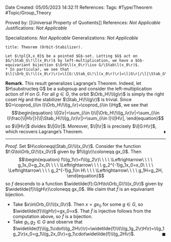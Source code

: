 <div class="top Space"></div>

Date Created: 05/05/2023 14:32:11
References:
Tags: #Type/Theorem #Topic/Group_Theory

Proved by: [[Universal Property of Quotients]]
References: <i>Not Applicable</i>
Justifications: <i>Not Applicable</i>

Specializations: <i>Not Applicable</i>
Generalizations: <i>Not Applicable</i>

``` ad-Theorem
title: Theorem (Orbit-Stabilizer).

Let $\tpl{X,x_0}$ be a pointed $G$-set. Letting $G$ act on $G/\Stab_G\!\l(x_0\r)$ by left-multiplication, we have a $G$-equivariant bijection $\Orb\l(x_0\r)\iso G/\Stab\l(x_0\r)$.
* In particular, we see that $\l|\Orb_G\!\l(x_0\r)\r|=\l[G:\Stab_G\!\l(x_0\r)\r]=\l|G\r|/\l|\Stab_G\!\l(x_0\r)\r|$.

```

<b>Remark.</b> This result generalizes Lagrange’s Theorem. Indeed, let $H\substructeq G$ be a subgroup and consider the left-multiplication action of $H$ on $G$. For all $g\in G$, the orbit $\Orb_H\!\l(g\r)$ is simply the right coset $Hg$ and the stabilizer $\Stab_H\!\l(g\r)$ is trivial. Since $G=\coprod_{i\in I}\Orb_H\!\l(g_i\r)=\coprod_{i\in I}Hg$, we see that
$$\begin{equation}
    \l|G\r|=\sum_{i\in I}\l|\Orb_H\!\l(g_i\r)\r|=\sum_{i\in I}\frac{\l|H\r|}{\l|\Stab_H\!\l(g_i\r)\r|}=\sum_{i\in I}\l|H\r|,
\end{equation}$$
so $\l|H\r|$ divides $\l|G\r|$. Moreover, $\l|I\r|$ is precisely $\l[G:H\r]$, which recovers Lagrange’s Theorem.<span style="float:right;">$\blacklozenge$</span>

---

<i>Proof.</i> Set $H\coloneqq\Stab_G\!\l(x_0\r)$. Consider the function $f:G\to\Orb_G\!\l(x_0\r)$ given by $f\l(g\r)\coloneqq gx_0$. Then
$$\begin{equation}
    f\l(g_1\r)=f\l(g_2\r)\ \ \ \ \Leftrightarrow\ \ \ \ g_1x_0=g_2x_0\ \ \ \ \Leftrightarrow\ \ \ \ g_2^{-1}g_1x_0=x_0\ \ \ \ \Leftrightarrow\ \ \ \ g_2^{-1}g_1\in H\ \ \ \ \Leftrightarrow\ \ \ \ g_1H=g_2H,
\end{equation}$$
so $f$ descends to a function $\widetilde{f}:G/H\to\Orb_G\!\l(x_0\r)$ given by $\widetilde{f}\l(gH\r)\coloneqq gx_0$. We claim that $\widetilde{f}$ is an equivariant bijection.
* Take $x\in\Orb_G\!\l(x_0\r)$. Then $x=gx_0$ for some $g\in G$, so $\widetilde{f}\l(gH\r)=gx_0=x$. That $\widetilde{f}$ is injective follows from the computation above, so $\widetilde{f}$ is a bijection.
* Take $g_1,g_2\in G$ and observe that $\widetilde{f}\l(g_1\cdot\l(g_2H\r)\r)=\widetilde{f}\l(\l(g_1g_2\r)H\r)=\l(g_1g_2\r)x_0=g_1\l(g_2x_0\r)=g_1\cdot\widetilde{f}\l(g_2H\r)$.<span style="float:right;">$\blacksquare$</span>
